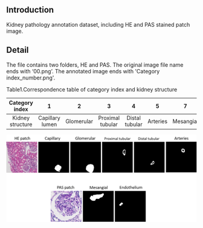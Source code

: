 ## Introduction

Kidney pathology annotation dataset, including HE and PAS stained patch image.

## Detail

The file contains two folders, HE and PAS. The original image file name ends with ‘00.png’. The annotated image ends with 'Category index_number.png'.

Table1.Correspondence table of category index and kidney structure

|  Category index  |        1        |     2      |        3         |       4        |    5     |     7     |      8      |
| :--------------: | :-------------: | :--------: | :--------------: | :------------: | :------: | :-------: | :---------: |
| Kidney structure | Capillary lumen | Glomerular | Proximal tubular | Distal tubular | Arteries | Mesangial | Endothelium |

![](Kidney_annotation.png)
